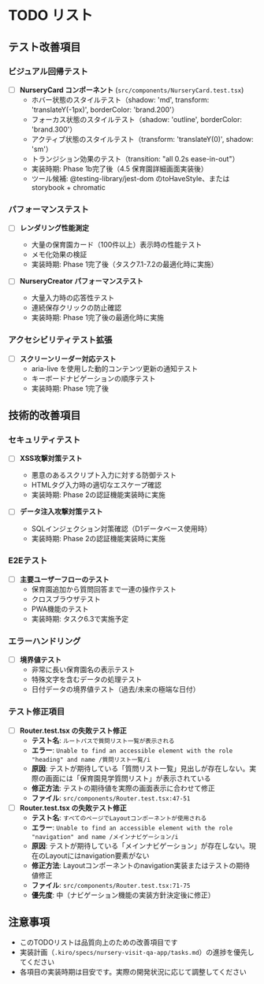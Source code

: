 # TODO リスト

## テスト改善項目

### ビジュアル回帰テスト

- [ ] **NurseryCard コンポーネント** (`src/components/NurseryCard.test.tsx`)
  - ホバー状態のスタイルテスト（shadow: 'md', transform: 'translateY(-1px)', borderColor: 'brand.200'）
  - フォーカス状態のスタイルテスト（shadow: 'outline', borderColor: 'brand.300'）
  - アクティブ状態のスタイルテスト（transform: 'translateY(0)', shadow: 'sm'）
  - トランジション効果のテスト（transition: "all 0.2s ease-in-out"）
  - 実装時期: Phase 1b完了後（4.5 保育園詳細画面実装後）
  - ツール候補: @testing-library/jest-dom のtoHaveStyle、またはstorybook + chromatic

### パフォーマンステスト

- [ ] **レンダリング性能測定**
  - 大量の保育園カード（100件以上）表示時の性能テスト
  - メモ化効果の検証
  - 実装時期: Phase 1完了後（タスク7.1-7.2の最適化時に実施）

- [ ] **NurseryCreator パフォーマンステスト**
  - 大量入力時の応答性テスト
  - 連続保存クリックの防止確認
  - 実装時期: Phase 1完了後の最適化時に実施

### アクセシビリティテスト拡張

- [ ] **スクリーンリーダー対応テスト**
  - aria-live を使用した動的コンテンツ更新の通知テスト
  - キーボードナビゲーションの順序テスト
  - 実装時期: Phase 1完了後

## 技術的改善項目

### セキュリティテスト

- [ ] **XSS攻撃対策テスト**
  - 悪意のあるスクリプト入力に対する防御テスト
  - HTMLタグ入力時の適切なエスケープ確認
  - 実装時期: Phase 2の認証機能実装時に実施

- [ ] **データ注入攻撃対策テスト**
  - SQLインジェクション対策確認（D1データベース使用時）
  - 実装時期: Phase 2の認証機能実装時に実施

### E2Eテスト

- [ ] **主要ユーザーフローのテスト**
  - 保育園追加から質問回答まで一連の操作テスト
  - クロスブラウザテスト
  - PWA機能のテスト
  - 実装時期: タスク6.3で実施予定

### エラーハンドリング

- [ ] **境界値テスト**
  - 非常に長い保育園名の表示テスト
  - 特殊文字を含むデータの処理テスト
  - 日付データの境界値テスト（過去/未来の極端な日付）

### テスト修正項目

- [ ] **Router.test.tsx の失敗テスト修正**
  - **テスト名**: `ルートパスで質問リスト一覧が表示される`
  - **エラー**: `Unable to find an accessible element with the role "heading" and name /質問リスト一覧/i`
  - **原因**: テストが期待している「質問リスト一覧」見出しが存在しない。実際の画面には「保育園見学質問リスト」が表示されている
  - **修正方法**: テストの期待値を実際の画面表示に合わせて修正
  - **ファイル**: `src/components/Router.test.tsx:47-51`
- [ ] **Router.test.tsx の失敗テスト修正**
  - **テスト名**: `すべてのページでLayoutコンポーネントが使用される`
  - **エラー**: `Unable to find an accessible element with the role "navigation" and name /メインナビゲーション/i`
  - **原因**: テストが期待している「メインナビゲーション」が存在しない。現在のLayoutにはnavigation要素がない
  - **修正方法**: Layoutコンポーネントのnavigation実装またはテストの期待値修正
  - **ファイル**: `src/components/Router.test.tsx:71-75`
  - **優先度**: 中（ナビゲーション機能の実装方針決定後に修正）

## 注意事項

- このTODOリストは品質向上のための改善項目です
- 実装計画（`.kiro/specs/nursery-visit-qa-app/tasks.md`）の進捗を優先してください
- 各項目の実装時期は目安です。実際の開発状況に応じて調整してください
